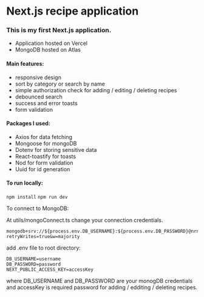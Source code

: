 # Next.js recipe application

### This is my first Next.js application.

- Application hosted on Vercel
- MongoDB hosted on Atlas

#### Main features:

- responsive design
- sort by category or search by name
- simple authorization check for adding / editing / deleting recipes
- debounced search
- success and error toasts
- form validation

#### Packages I used:

- Axios for data fetching
- Mongoose for mongoDB
- Dotenv for storing sensitive data
- React-toastify for toasts
- Nod for form validation
- Uuid for id generation

#### To run locally:

`npm install`
`npm run dev`

To connect to MongoDB:

At utils/mongoConnect.ts change your connection credentials.

```
mongodb+srv://${process.env.DB_USERNAME}:${process.env.DB_PASSWORD}@nrnk.zq3cas7.mongodb.net/recipes?retryWrites=true&w=majority
```

add .env file to root directory:

```
DB_USERNAME=username
DB_PASSWORD=password
NEXT_PUBLIC_ACCESS_KEY=accessKey
```

where DB_USERNAME and DB_PASSWORD are your monogDB credentials and accessKey is required password for adding / edditing / deleting recipes.
